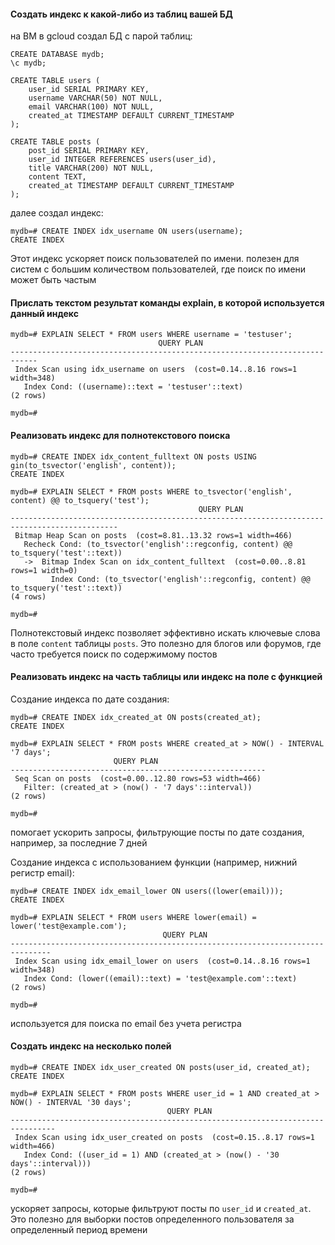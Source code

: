 #### Создать индекс к какой-либо из таблиц вашей БД
на ВМ в gcloud создал БД с парой таблиц:
```
CREATE DATABASE mydb;
\c mydb;

CREATE TABLE users (
    user_id SERIAL PRIMARY KEY,
    username VARCHAR(50) NOT NULL,
    email VARCHAR(100) NOT NULL,
    created_at TIMESTAMP DEFAULT CURRENT_TIMESTAMP
);

CREATE TABLE posts (
    post_id SERIAL PRIMARY KEY,
    user_id INTEGER REFERENCES users(user_id),
    title VARCHAR(200) NOT NULL,
    content TEXT,
    created_at TIMESTAMP DEFAULT CURRENT_TIMESTAMP
);
```

далее создал индекс:
```
mydb=# CREATE INDEX idx_username ON users(username);
CREATE INDEX
```
Этот индекс ускоряет поиск пользователей по имени. полезен для систем с большим количеством пользователей, где поиск по имени может быть частым

#### Прислать текстом результат команды explain, в которой используется данный индекс
```
mydb=# EXPLAIN SELECT * FROM users WHERE username = 'testuser';
                                 QUERY PLAN
----------------------------------------------------------------------------
 Index Scan using idx_username on users  (cost=0.14..8.16 rows=1 width=348)
   Index Cond: ((username)::text = 'testuser'::text)
(2 rows)

mydb=#
```

#### Реализовать индекс для полнотекстового поиска
```
mydb=# CREATE INDEX idx_content_fulltext ON posts USING gin(to_tsvector('english', content));
CREATE INDEX
```
```
mydb=# EXPLAIN SELECT * FROM posts WHERE to_tsvector('english', content) @@ to_tsquery('test');
                                          QUERY PLAN
----------------------------------------------------------------------------------------------
 Bitmap Heap Scan on posts  (cost=8.81..13.32 rows=1 width=466)
   Recheck Cond: (to_tsvector('english'::regconfig, content) @@ to_tsquery('test'::text))
   ->  Bitmap Index Scan on idx_content_fulltext  (cost=0.00..8.81 rows=1 width=0)
         Index Cond: (to_tsvector('english'::regconfig, content) @@ to_tsquery('test'::text))
(4 rows)

mydb=#
```
Полнотекстовый индекс позволяет эффективно искать ключевые слова в поле `content` таблицы `posts`. Это полезно для блогов или форумов, где часто требуется поиск по содержимому постов

#### Реализовать индекс на часть таблицы или индекс на поле с функцией
Создание индекса по дате создания:
```
mydb=# CREATE INDEX idx_created_at ON posts(created_at);
CREATE INDEX
```
```
mydb=# EXPLAIN SELECT * FROM posts WHERE created_at > NOW() - INTERVAL '7 days';
                       QUERY PLAN
---------------------------------------------------------
 Seq Scan on posts  (cost=0.00..12.80 rows=53 width=466)
   Filter: (created_at > (now() - '7 days'::interval))
(2 rows)

mydb=#
```
помогает ускорить запросы, фильтрующие посты по дате создания, например, за последние 7 дней

Создание индекса с использованием функции (например, нижний регистр email):
```
mydb=# CREATE INDEX idx_email_lower ON users((lower(email)));
CREATE INDEX
```
```
mydb=# EXPLAIN SELECT * FROM users WHERE lower(email) = lower('test@example.com');
                                  QUERY PLAN
-------------------------------------------------------------------------------
 Index Scan using idx_email_lower on users  (cost=0.14..8.16 rows=1 width=348)
   Index Cond: (lower((email)::text) = 'test@example.com'::text)
(2 rows)

mydb=#
```
используется для поиска по email без учета регистра

#### Создать индекс на несколько полей
```
mydb=# CREATE INDEX idx_user_created ON posts(user_id, created_at);
CREATE INDEX
```
```
mydb=# EXPLAIN SELECT * FROM posts WHERE user_id = 1 AND created_at > NOW() - INTERVAL '30 days';
                                   QUERY PLAN
--------------------------------------------------------------------------------
 Index Scan using idx_user_created on posts  (cost=0.15..8.17 rows=1 width=466)
   Index Cond: ((user_id = 1) AND (created_at > (now() - '30 days'::interval)))
(2 rows)

mydb=#
```
ускоряет запросы, которые фильтруют посты по `user_id` и `created_at`. Это полезно для выборки постов определенного пользователя за определенный период времени
